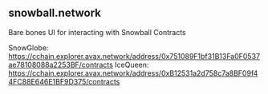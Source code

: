 ## snowball.network

Bare bones UI for interacting with Snowball Contracts

SnowGlobe: https://cchain.explorer.avax.network/address/0x751089F1bf31B13Fa0F0537ae78108088a2253BF/contracts
IceQueen: https://cchain.explorer.avax.network/address/0xB12531a2d758c7a8BF09f44FC88E646E1BF9D375/contracts

